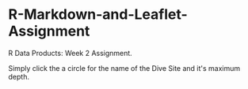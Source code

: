 # R-Markdown-and-Leaflet-Assignment
R Data Products: Week 2 Assignment.

Simply click the a circle for the name of the Dive Site and it's maximum depth.
